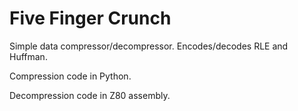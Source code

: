 # Five Finger Crunch

Simple data compressor/decompressor. Encodes/decodes RLE and Huffman.

Compression code in Python.

Decompression code in Z80 assembly.
